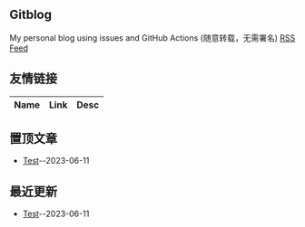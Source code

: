 ## Gitblog
My personal blog using issues and GitHub Actions (随意转载，无需署名)
[RSS Feed](https://raw.githubusercontent.com/Yu-Sen/gitblog/master/feed.xml)
## 友情链接
| Name | Link | Desc | 
 | ---- | ---- | ---- |
## 置顶文章
- [Test](https://github.com/Yu-Sen/gitblog/issues/1)--2023-06-11
## 最近更新
- [Test](https://github.com/Yu-Sen/gitblog/issues/1)--2023-06-11
